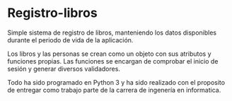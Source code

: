 # Registro-libros
Simple sistema de registro de libros, manteniendo los datos disponibles durante el periodo de vida de la aplicación.


Los libros y las personas se crean como un objeto con sus atributos y funciones propias.
Las funciones se encargan de comprobar el inicio de sesión y generar diversos validadores.

Todo ha sido programado en Python 3 y ha sido realizado con el proposito de entregar como trabajo parte de la carrera de 
ingenería en informatica.


